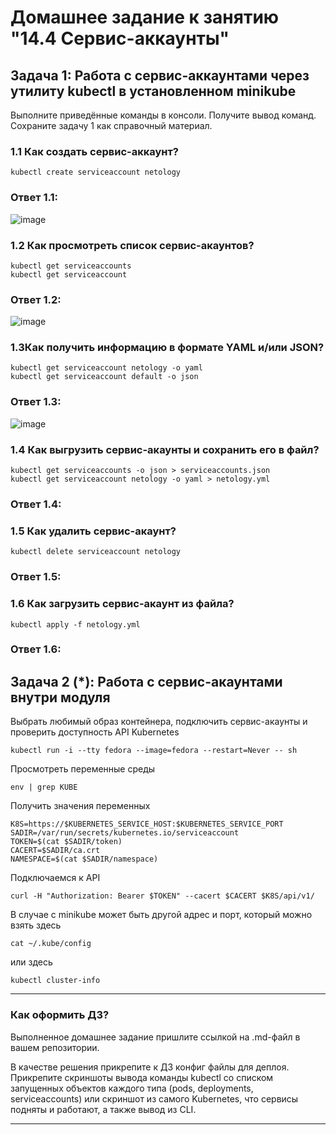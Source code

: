 # Домашнее задание к занятию "14.4 Сервис-аккаунты"

## Задача 1: Работа с сервис-аккаунтами через утилиту kubectl в установленном minikube

Выполните приведённые команды в консоли. Получите вывод команд. Сохраните
задачу 1 как справочный материал.

### 1.1 Как создать сервис-аккаунт?

```
kubectl create serviceaccount netology
```

### Ответ 1.1:  

![image](https://user-images.githubusercontent.com/92969676/203279775-f21110de-730c-4621-b5fa-868a8892135e.png)


### 1.2 Как просмотреть список сервис-акаунтов?

```
kubectl get serviceaccounts
kubectl get serviceaccount
```

### Ответ 1.2: 

![image](https://user-images.githubusercontent.com/92969676/203279870-741251ca-2f24-419b-86ae-db773294f3bd.png)

### 1.3Как получить информацию в формате YAML и/или JSON?

```
kubectl get serviceaccount netology -o yaml
kubectl get serviceaccount default -o json
```
### Ответ 1.3: 

![image](https://user-images.githubusercontent.com/92969676/203280127-bfd190cf-b7ae-45fe-ba8b-21d60c204eef.png)


### 1.4 Как выгрузить сервис-акаунты и сохранить его в файл?

```
kubectl get serviceaccounts -o json > serviceaccounts.json
kubectl get serviceaccount netology -o yaml > netology.yml
```

### Ответ 1.4: 

### 1.5 Как удалить сервис-акаунт?

```
kubectl delete serviceaccount netology
```

### Ответ 1.5: 

### 1.6 Как загрузить сервис-акаунт из файла?

```
kubectl apply -f netology.yml
```

### Ответ 1.6: 

## Задача 2 (*): Работа с сервис-акаунтами внутри модуля

Выбрать любимый образ контейнера, подключить сервис-акаунты и проверить
доступность API Kubernetes

```
kubectl run -i --tty fedora --image=fedora --restart=Never -- sh
```

Просмотреть переменные среды

```
env | grep KUBE
```

Получить значения переменных

```
K8S=https://$KUBERNETES_SERVICE_HOST:$KUBERNETES_SERVICE_PORT
SADIR=/var/run/secrets/kubernetes.io/serviceaccount
TOKEN=$(cat $SADIR/token)
CACERT=$SADIR/ca.crt
NAMESPACE=$(cat $SADIR/namespace)
```

Подключаемся к API

```
curl -H "Authorization: Bearer $TOKEN" --cacert $CACERT $K8S/api/v1/
```

В случае с minikube может быть другой адрес и порт, который можно взять здесь

```
cat ~/.kube/config
```

или здесь

```
kubectl cluster-info
```

---

### Как оформить ДЗ?

Выполненное домашнее задание пришлите ссылкой на .md-файл в вашем репозитории.

В качестве решения прикрепите к ДЗ конфиг файлы для деплоя. Прикрепите скриншоты вывода команды kubectl со списком запущенных объектов каждого типа (pods, deployments, serviceaccounts) или скриншот из самого Kubernetes, что сервисы подняты и работают, а также вывод из CLI.

---
